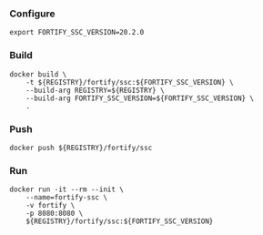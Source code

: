### Configure
```shell
export FORTIFY_SSC_VERSION=20.2.0
```

### Build
```shell
docker build \
    -t ${REGISTRY}/fortify/ssc:${FORTIFY_SSC_VERSION} \
    --build-arg REGISTRY=${REGISTRY} \
    --build-arg FORTIFY_SSC_VERSION=${FORTIFY_SSC_VERSION} \
    .
```

### Push
```shell    
docker push ${REGISTRY}/fortify/ssc
```

### Run
```shell
docker run -it --rm --init \
    --name=fortify-ssc \
    -v fortify \
    -p 8080:8080 \
    ${REGISTRY}/fortify/ssc:${FORTIFY_SSC_VERSION}
```
